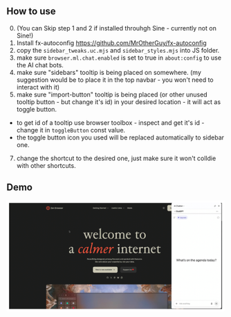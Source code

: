 ## How to use
0. (You can Skip step 1 and 2 if installed throuhgh Sine - currently not on Sine!)
  1. Install fx-autoconfig https://github.com/MrOtherGuy/fx-autoconfig
  2. copy the `sidebar_tweaks.uc.mjs` and `sidebar_styles.mjs` into JS folder.
  3. make sure `browser.ml.chat.enabled` is set to true in `about:config` to use the AI chat bots.
  4. make sure "sidebars" tooltip is being placed on somewhere. (my suggestion would be to place it in the top navbar - you won't need to interact with it)
  5. make sure "import-button" tooltip is being placed (or other unused tooltip button - but change it's id) in your desired location - it will act as toggle button.
  -  to get id of a tooltip use browser toolbox - inspect and get it's id - change it in `toggleButton` const value.
  - the toggle button icon you used will be replaced automatically to sidebar one.
  7. change the shortcut  to the desired one, just make sure it won't colldie with other shortcuts.


## Demo
[![Demo](./demo_img.png)](https://f3zt4im3rd.ufs.sh/f/F0BpEl6F0ft7PzcsQTRvrbtkge5fz1QJnq3NTuYURs9F8lXp)
